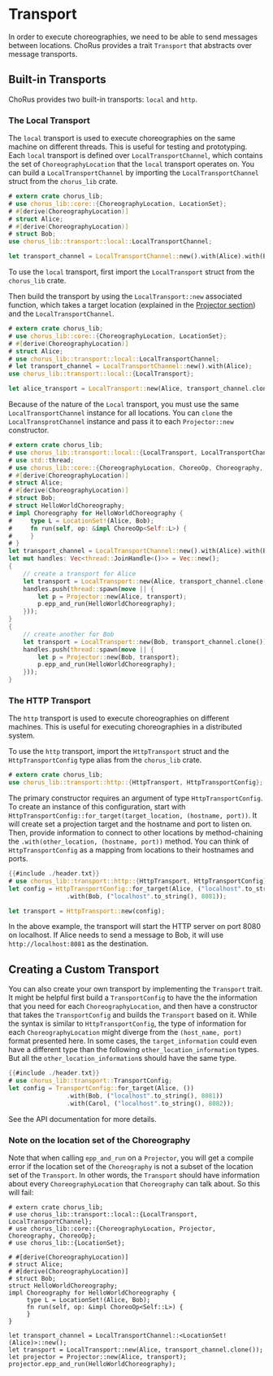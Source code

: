 # Transport

In order to execute choreographies, we need to be able to send messages between locations. ChoRus provides a trait `Transport` that abstracts over message transports.

## Built-in Transports

ChoRus provides two built-in transports: `local` and `http`.

### The Local Transport

The `local` transport is used to execute choreographies on the same machine on different threads. This is useful for testing and prototyping. Each `local` transport is defined over `LocalTransportChannel`, which contains the set of `ChoreographyLocation` that the `local` transport operates on. You can build a `LocalTransportChannel` by importing the `LocalTransportChannel` struct from the `chorus_lib` crate.

```rust
# extern crate chorus_lib;
# use chorus_lib::core::{ChoreographyLocation, LocationSet};
# #[derive(ChoreographyLocation)]
# struct Alice;
# #[derive(ChoreographyLocation)]
# struct Bob;
use chorus_lib::transport::local::LocalTransportChannel;

let transport_channel = LocalTransportChannel::new().with(Alice).with(Bob);
```

To use the `local` transport, first import the `LocalTransport` struct from the `chorus_lib` crate.

Then build the transport by using the `LocalTransport::new` associated function, which takes a target location (explained in the [Projector section](./guide-projector.md)) and the `LocalTransportChannel`.

```rust
# extern crate chorus_lib;
# use chorus_lib::core::{ChoreographyLocation, LocationSet};
# #[derive(ChoreographyLocation)]
# struct Alice;
# use chorus_lib::transport::local::LocalTransportChannel;
# let transport_channel = LocalTransportChannel::new().with(Alice);
use chorus_lib::transport::local::{LocalTransport};

let alice_transport = LocalTransport::new(Alice, transport_channel.clone());
```

Because of the nature of the `Local` transport, you must use the same `LocalTransportChannel` instance for all locations. You can `clone` the `LocalTransprotChannel` instance and pass it to each `Projector::new` constructor.

```rust
# extern crate chorus_lib;
# use chorus_lib::transport::local::{LocalTransport, LocalTransportChannel};
# use std::thread;
# use chorus_lib::core::{ChoreographyLocation, ChoreoOp, Choreography, Projector, LocationSet};
# #[derive(ChoreographyLocation)]
# struct Alice;
# #[derive(ChoreographyLocation)]
# struct Bob;
# struct HelloWorldChoreography;
# impl Choreography for HelloWorldChoreography {
#     type L = LocationSet!(Alice, Bob);
#     fn run(self, op: &impl ChoreoOp<Self::L>) {
#     }
# }
let transport_channel = LocalTransportChannel::new().with(Alice).with(Bob);
let mut handles: Vec<thread::JoinHandle<()>> = Vec::new();
{
    // create a transport for Alice
    let transport = LocalTransport::new(Alice, transport_channel.clone());
    handles.push(thread::spawn(move || {
        let p = Projector::new(Alice, transport);
        p.epp_and_run(HelloWorldChoreography);
    }));
}
{
    // create another for Bob
    let transport = LocalTransport::new(Bob, transport_channel.clone());
    handles.push(thread::spawn(move || {
        let p = Projector::new(Bob, transport);
        p.epp_and_run(HelloWorldChoreography);
    }));
}
```

### The HTTP Transport

The `http` transport is used to execute choreographies on different machines. This is useful for executing choreographies in a distributed system.

To use the `http` transport, import the `HttpTransport` struct and the `HttpTransportConfig` type alias from the `chorus_lib` crate.

```rust
# extern crate chorus_lib;
use chorus_lib::transport::http::{HttpTransport, HttpTransportConfig};
```

The primary constructor requires an argument of type `HttpTransportConfig`. To create an instance of this configuration, start with `HttpTransportConfig::for_target(target_location, (hostname, port))`. It will create set a projection target and the hostname and port to listen on. Then, provide information to connect to other locations by method-chaining the `.with(other_location, (hostname, port))` method. You can think of `HttpTransportConfig` as a mapping from locations to their hostnames and ports.

```rust
{{#include ./header.txt}}
# use chorus_lib::transport::http::{HttpTransport, HttpTransportConfig};
let config = HttpTransportConfig::for_target(Alice, ("localhost".to_string(), 8080))
                .with(Bob, ("localhost".to_string(), 8081));

let transport = HttpTransport::new(config);
```

In the above example, the transport will start the HTTP server on port 8080 on localhost. If Alice needs to send a message to Bob, it will use `http://localhost:8081` as the destination.

## Creating a Custom Transport

You can also create your own transport by implementing the `Transport` trait. It might be helpful first build a `TransportConfig` to have the the information that you need for each `ChoreographyLocation`, and then have a constructor that takes the `TransportConfig` and builds the `Transport` based on it. While the syntax is similar to `HttpTransportConfig`, the type of information for each `ChoreographyLocation` might diverge from the `(host_name, port)` format presented here. In some cases, the `target_information` could even have a different type than the following `other_location_information` types. But all the `other_location_information`s should have the same type.

```rust
{{#include ./header.txt}}
# use chorus_lib::transport::TransportConfig;
let config = TransportConfig::for_target(Alice, ())
                .with(Bob, ("localhost".to_string(), 8081))
                .with(Carol, ("localhost".to_string(), 8082));
```

See the API documentation for more details.

### Note on the location set of the Choreography

Note that when calling `epp_and_run` on a `Projector`, you will get a compile error if the location set of the `Choreography` is not a subset of the location set of the `Transport`. In other words, the `Transport` should have information about every `ChoreographyLocation` that `Choreography` can talk about. So this will fail:

```rust, compile_fail
# extern crate chorus_lib;
# use chorus_lib::transport::local::{LocalTransport, LocalTransportChannel};
# use chorus_lib::core::{ChoreographyLocation, Projector, Choreography, ChoreoOp};
# use chorus_lib::{LocationSet};

# #[derive(ChoreographyLocation)]
# struct Alice;
# #[derive(ChoreographyLocation)]
# struct Bob;
struct HelloWorldChoreography;
impl Choreography for HelloWorldChoreography {
     type L = LocationSet!(Alice, Bob);
     fn run(self, op: &impl ChoreoOp<Self::L>) {
     }
}

let transport_channel = LocalTransportChannel::<LocationSet!(Alice)>::new();
let transport = LocalTransport::new(Alice, transport_channel.clone());
let projector = Projector::new(Alice, transport);
projector.epp_and_run(HelloWorldChoreography);
```
